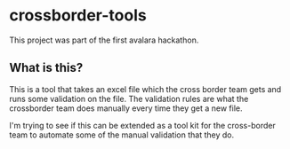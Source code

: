 # crossborder-tools
This project was part of the first avalara hackathon.
## What is this?
This is a tool that takes an excel file which the cross border team gets and runs some validation on the file.
The validation rules are what the crossborder team does manually every time they get a new file.

I'm trying to see if this can be extended as a tool kit for the cross-border team to automate some of the manual
validation that they do. 